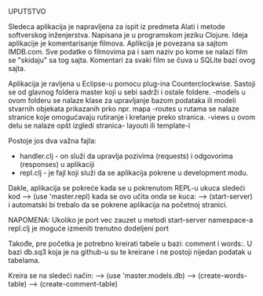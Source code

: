 UPUTSTVO

Sledeca aplikacija je napravljena za ispit iz predmeta Alati i metode softverskog inženjerstva.
Napisana je u programskom jeziku Clojure.
Ideja aplikacije je komentarisanje filmova.
Aplikcija je povezana sa sajtom IMDB.com.
Sve podatke o filmovima pa i sam naziv po kome se nalazi film se "skidaju" sa tog sajta.
Komentari za svaki film se čuva u SQLite bazi ovog sajta.


Aplikacija je ravljena u Eclipse-u pomocu plug-ina Counterclockwise.
Sastoji se od glavnog foldera master koji u sebi sadrži i ostale foldere.
-models
    u ovom folderu se nalaze klase za upravljanje  bazom podataka ili modeli stvarnih objekata prikazanih prko npr. mapa 
-routes
    u rutama se nalaze stranice koje omogućavaju rutiranje i kretanje preko stranica.
-views
    u ovom delu se nalaze opšt izgledi stranica- layouti ili template-i
    
Postoje jos dva važna fajla:
- handler.clj - on služi da upravlja pozivima (requests) i odgovorima (responses) u aplikaciji
- repl.clj - je fajl koji služi da se aplikacija pokrene u development modu.

Dakle, aplikacija se pokreće kada se u pokrenutom REPL-u ukuca sledeći kod
--> (use 'master.repl)
kada se ovo učita onda se kuca:
--> (start-server)
i automatski bi trebalo da se pokrene aplikacija na početnoj stranici.

NAPOMENA: Ukoliko je port vec zauzet u metodi start-server namespace-a repl.clj je moguće izmeniti trenutno dodeljeni port

Takođe, pre početka je potrebno kreirati tabele u bazi: comment i words:.
U bazi db.sq3 koja je na github-u su te kreirane i ne postoji nijedan podatak u tabelama.

Kreira se na sledeći način:
--> (use 'master.models.db)
--> (create-words-table)
--> (create-comment-table)